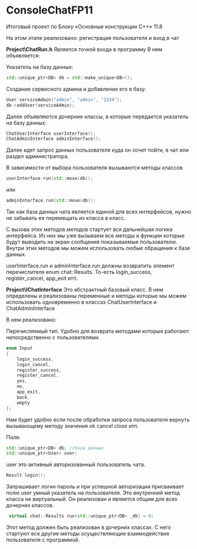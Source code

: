 # ConsoleChatFP11
Итоговый проект по Блоку «Основные конструкции C++» 11.8

На этом этапе реализовано: регистрация пользователя и вход в чат

**Project\ChatRun.h**
Является точкой входа в программу
В нем объявляется:

Указатель на базу данных:
```cpp
std::unique_ptr<DB> db = std::make_unique<DB>();
```

Создание сервисного админа и добавление его в базу:
```cpp
User serviceAdmin("admin", "admin", "1234");
db->addUser(serviceAdmin);
```
Далее объявляются дочерние классы, в которые передается указатель на базу данных:
```cpp
ChatUserInterface userInterface();
ChatAdminInterface adminInterface();
```

Далее идет запрос данных пользователя куда он хочет пойти, в чат или раздел администратора.

В зависимости от выбора пользователя вызываются методы классов
```cpp
userInterface.run(std::move(db)); 
```
или 
```cpp
adminInterface.run(std::move(db));
```
Так как база данных чата является единой для всех интерфейсов, нужно не забывать ее перемещать из класса в класс.

С вызова этих методов методов стартует вся дальнейшая логика интерфейса. Из них мы уже вызываем все методы и функции которые будут выводить на экран сообщения показываемые пользователю. Внутри этих методов мы можем использовать любые обращения к базе данных.

userInterface.run  и adminInterface.run должны возвратить элемент перечислителя enum chat::Results. То-есть login_success, register_cancel, app_exit итп.

**Project\IChatInterface**
Это абстрактный базовый класс. В нем определены и реализованы переменные и методы которые мы можем использовать одновременно в классах ChatUserInterface и ChatAdminInterface

В нем реализовано:

Перечисляемый тип. Удобно для возврата методами которые работают непосредственно с пользователями.
```cpp
enum Input
{
    login_success,
    login_cancel,
    register_success,
    register_cancel,
    yes,
    no,
    app_exit,
    back,
    empty
};
```
Нам будет удобно если после обработки запроса пользователя вернуть вызывающему методу значения ok cancel close итп.

Поля:
```cpp
std::unique_ptr<DB> db; //база данных
std::unique_ptr<User> user;
```
user это активный авторизованный пользователь чата.

```cpp
Result login();
```
Запрашивает логин пароль и при успешной авторизации присваивает полю user умный указатель на пользователя.
Это внутренний метод класса не виртуальный. Он реализован и является общим для всех дочерних классов.

```cpp
 virtual chat::Results run(std::unique_ptr<DB> _db) = 0; 
 ``` 
 Этот метод должен быть реализован в дочерних классах. С него стартуют все другие методы осуществляющие взаимодействие пользователя с программой.